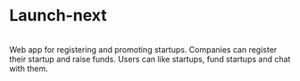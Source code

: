 # Launch-next
<br/>
Web app for registering and promoting startups. Companies can register their startup and raise funds. Users can like startups, fund startups and chat with them.
